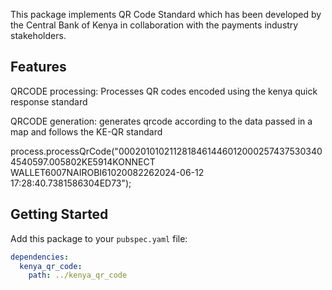 This package implements QR Code Standard which has been developed
by the Central Bank of Kenya in collaboration with the payments industry stakeholders.




## Features

QRCODE processing:
    Processes QR codes encoded using the kenya quick response standard

QRCODE generation:
    generates qrcode according to the data passed in a map and follows the KE-QR standard




process.processQrCode("00020101021128184614460120002574375303404540597.005802KE5914KONNECT WALLET6007NAIROBI61020082262024-06-12 17:28:40.7381586304ED73");


## Getting Started

Add this package to your `pubspec.yaml` file:



```yaml
dependencies:
  kenya_qr_code:
    path: ../kenya_qr_code
